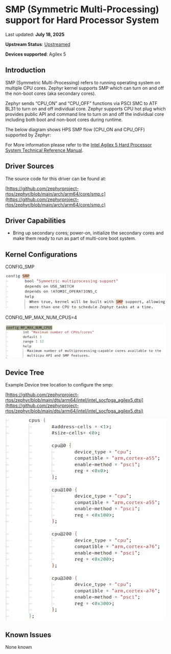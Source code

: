 # **SMP (Symmetric Multi-Processing) support for Hard Processor System**

Last updated: **July 18, 2025** 

**Upstream Status**: [Upstreamed](https://github.com/zephyrproject-rtos/zephyr/blob/main/arch/arm64/core/smp.c)

**Devices supported**: Agilex 5

## **Introduction**

SMP (Symmetric Multi-Processing) refers to running operating system on multiple CPU cores. Zephyr kernel supports SMP which can turn on and off the non-boot cores (aka secondary cores).

Zephyr sends “CPU_ON” and “CPU_OFF” functions via PSCI SMC to ATF BL31 to turn on and off individual core. Zephyr supports CPU hot plug which provides public API and command line to turn on and off the individual core including both boot and non-boot cores during runtime. 

The below diagram shows HPS SMP flow (CPU_ON and CPU_OFF) supported by Zephyr:

For More information please refer to the [Intel Agilex 5 Hard Processor System Technical Reference Manual](https://www.intel.com/content/www/us/en/docs/programmable/814346).

## **Driver Sources**

The source code for this driver can be found at:

[https://github.com/zephyrproject-rtos/zephyr/blob/main/arch/arm64/core/smp.c](https://github.com/zephyrproject-rtos/zephyr/blob/main/arch/arm64/core/smp.c)

## **Driver Capabilities**

* Bring up secondary cores; power-on, initialize the secondary cores and make them ready to run as part of multi-core boot system.


## **Kernel Configurations**

CONFIG_SMP

![smp_config](images/smp_config.png)

CONFIG_MP_MAX_NUM_CPUS=4

![max_num_cpus_config](images/max_num_cpus_config.png)

## **Device Tree**

Example Device tree location to configure the smp:

[https://github.com/zephyrproject-rtos/zephyr/blob/main/dts/arm64/intel/intel_socfpga_agilex5.dtsi](https://github.com/zephyrproject-rtos/zephyr/blob/main/dts/arm64/intel/intel_socfpga_agilex5.dtsi)

![smp_device_tree](images/smp_device_tree.png)

## **Known Issues**

None known
